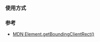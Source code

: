 ### 使用方式  


### 参考  
- [MDN Element.getBoundingClientRect()](https://developer.mozilla.org/zh-CN/docs/Web/API/Element/getBoundingClientRect)  